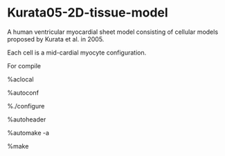 # Kurata05-2D-tissue-model

A human ventricular myocardial sheet model consisting of cellular models proposed by Kurata et al. in 2005.

Each cell is a mid-cardial myocyte configuration.


For compile


%aclocal

%autoconf

%./configure

%autoheader

%automake -a

%make
